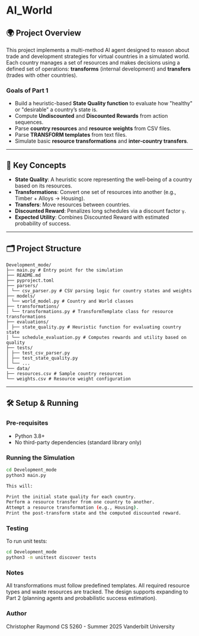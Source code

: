 # AI_World

## 🌍 Project Overview

This project implements a multi-method AI agent designed to reason about trade and development strategies for virtual countries in a simulated world. Each country manages a set of resources and makes decisions using a defined set of operations: **transforms** (internal development) and **transfers** (trades with other countries).

### Goals of Part 1

- Build a heuristic-based **State Quality function** to evaluate how "healthy" or "desirable" a country’s state is.
- Compute **Undiscounted** and **Discounted Rewards** from action sequences.
- Parse **country resources** and **resource weights** from CSV files.
- Parse **TRANSFORM templates** from text files.
- Simulate basic **resource transformations** and **inter-country transfers**.

---

## 🧠 Key Concepts

- **State Quality**: A heuristic score representing the well-being of a country based on its resources.
- **Transformations**: Convert one set of resources into another (e.g., Timber + Alloys → Housing).
- **Transfers**: Move resources between countries.
- **Discounted Reward**: Penalizes long schedules via a discount factor `γ`.
- **Expected Utility**: Combines Discounted Reward with estimated probability of success.

---

## 🗂 Project Structure

```
Development_mode/
├── main.py # Entry point for the simulation
├── README.md
├── pyproject.toml
├── parsers/
│ └── csv_parser.py # CSV parsing logic for country states and weights
├── models/
│ └── world_model.py # Country and World classes
├── transformations/
│ └── transformations.py # TransformTemplate class for resource transformations
├── evaluations/
│ ├── state_quality.py # Heuristic function for evaluating country state
│ └── schedule_evaluation.py # Computes rewards and utility based on quality
├── tests/
│ ├── test_csv_parser.py
│ ├── test_state_quality.py
│ └── ...
└── data/
├── resources.csv # Sample country resources
└── weights.csv # Resource weight configuration
```

---

## 🛠 Setup & Running

### Pre-requisites

- Python 3.8+
- No third-party dependencies (standard library only)

### Running the Simulation

```bash
cd Development_mode
python3 main.py

This will:

Print the initial state quality for each country.
Perform a resource transfer from one country to another.
Attempt a resource transformation (e.g., Housing).
Print the post-transform state and the computed discounted reward.
```

### Testing

To run unit tests:

```bash
cd Development_mode
python3 -m unittest discover tests
```

### Notes

All transformations must follow predefined templates.
All required resource types and waste resources are tracked.
The design supports expanding to Part 2 (planning agents and probabilistic success estimation).

### Author

Christopher Raymond
CS 5260 - Summer 2025
Vanderbilt University
